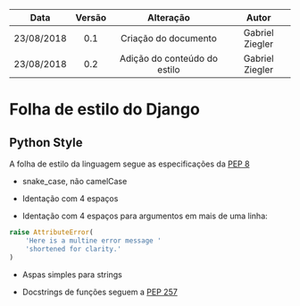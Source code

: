 |Data|Versão|Alteração|Autor|
|:------:|:------:|:-----:|:-----:|
|23/08/2018|0.1|Criação do documento|Gabriel Ziegler|
|23/08/2018|0.2|Adição do conteúdo do estilo|Gabriel Ziegler|

# Folha de estilo do Django

## Python Style

A folha de estilo da linguagem segue as especificações da [PEP 8](https://www.python.org/dev/peps/pep-0008/)

* snake_case, não camelCase

* Identação com 4 espaços

* Identação com 4 espaços para argumentos em mais de uma linha:

```Python
raise AttributeError(
    'Here is a multine error message '
    'shortened for clarity.'
)
```
* Aspas simples para strings 

* Docstrings de funções seguem a [PEP 257](https://www.python.org/dev/peps/pep-0257/)



